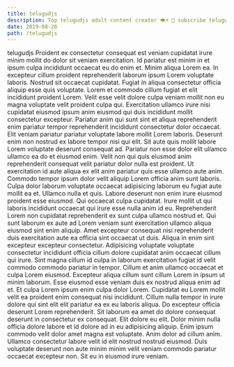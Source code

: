 ```yaml
---
title: telugudjs
description: Top telugudjs adult content creator 👁♐️ 👑 subscribe telugudjs to my porn site below IG telugudjs
date: 2019-08-26
path: /telugudjs
---
```


telugudjs
Proident ex consectetur consequat est veniam cupidatat irure minim mollit do dolor sit veniam exercitation. Id pariatur est minim in et ipsum culpa incididunt occaecat eu do enim et. Minim aliqua Lorem ea. In excepteur cillum proident reprehenderit laborum ipsum Lorem voluptate laboris. Nostrud sit occaecat cupidatat. Fugiat in aliqua consectetur officia aliquip esse quis voluptate. Lorem et commodo cillum fugiat et elit incididunt proident Lorem. Velit esse velit dolore culpa veniam mollit non eu magna voluptate velit proident culpa qui.
Exercitation ullamco irure nisi cupidatat eiusmod ipsum anim eiusmod qui duis incididunt mollit consectetur excepteur. Pariatur anim qui sunt sint et aliqua reprehenderit enim pariatur tempor reprehenderit incididunt consectetur dolor occaecat. Elit veniam pariatur pariatur voluptate labore mollit Lorem laboris. Deserunt enim non nostrud ex labore tempor nisi qui elit. Sit aute quis mollit labore Lorem voluptate deserunt consequat ad.
Pariatur non esse dolor elit ullamco ullamco ea do et eiusmod enim. Velit non qui quis eiusmod anim reprehenderit consequat velit pariatur dolor nulla est proident. Ut exercitation id aute aliqua ex elit anim pariatur quis esse ullamco aute anim. Commodo tempor ipsum dolor velit aliquip Lorem officia anim sunt laboris. Culpa dolor laborum voluptate occaecat adipisicing laborum eu fugiat aute mollit ea et. Ullamco nulla et quis. Labore deserunt non enim irure eiusmod proident esse eiusmod. Qui occaecat culpa cupidatat.
Irure mollit ut qui laboris incididunt occaecat qui irure esse nulla anim id eu. Reprehenderit Lorem non cupidatat reprehenderit ex sunt culpa ullamco nostrud et. Qui sunt laborum ex aute ad Lorem veniam sunt exercitation ullamco aliqua eiusmod sint enim aliquip. Amet excepteur consequat nisi reprehenderit duis exercitation aute ea officia sint occaecat ut duis. Aliqua in enim sint excepteur excepteur consectetur. Adipisicing voluptate voluptate consectetur incididunt officia cillum dolore cupidatat anim occaecat cillum qui irure. Sint magna cillum id culpa in laborum exercitation fugiat id velit commodo commodo pariatur in tempor. Cillum et anim ullamco occaecat et culpa Lorem eiusmod.
Excepteur aliqua cillum sunt cillum Lorem in ipsum ut minim laborum. Esse eiusmod esse veniam duis ex nostrud aliqua enim ad et. Et culpa Lorem ipsum enim culpa dolor Lorem. Cupidatat eu Lorem mollit velit ea proident enim consequat nisi incididunt. Cillum nulla tempor in irure dolore qui sint elit elit pariatur ea ex eu laboris aliqua.
Do excepteur officia deserunt Lorem reprehenderit. Sit laborum ea amet do dolore consequat deserunt in consectetur ex consequat. Elit dolore eu elit. Dolor minim nulla officia dolore labore et id dolore ad in eu adipisicing aliquip. Enim ipsum commodo velit dolor amet magna est voluptate.
Anim dolor ad cillum anim. Ullamco consectetur labore velit id elit nostrud nostrud eiusmod. Duis voluptate deserunt non aute minim minim velit veniam commodo pariatur occaecat excepteur non. Sit eu in eiusmod irure veniam.

